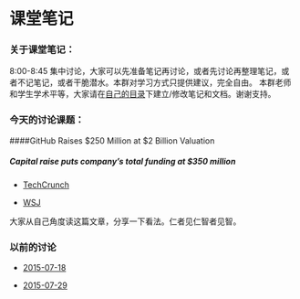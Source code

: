 # 课堂笔记

### 关于课堂笔记：

8:00-8:45 集中讨论，大家可以先准备笔记再讨论，或者先讨论再整理笔记，或者不记笔记，或者干脆潜水。本群对学习方式只提供建议，完全自由。
本群老师和学生学术平等，大家请在[自己的目录](https://github.com/bigdata-mindstorms/wechatclass?files=1)下建立/修改笔记和文档。谢谢支持。

### 今天的讨论课题：

####GitHub Raises $250 Million at $2 Billion Valuation
##### Capital raise puts company’s total funding at $350 million

- [TechCrunch](http://techcrunch.com/2015/07/29/github-raises-250m-series-b-round-to-take-risks/)

- [WSJ](http://www.wsj.com/article_email/github-raises-250-million-at-2-billion-valuation-1438206722-lMyQjAxMTA1NjI1OTEyNzk0Wj)

大家从自己角度读这篇文章，分享一下看法。仁者见仁智者见智。

### 以前的讨论

- [2015-07-18](2015-07-18.md)

- [2015-07-29](2015-07-29.md)
